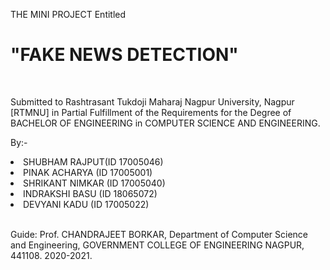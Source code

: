 

THE MINI PROJECT Entitled 
<br>
<h1>"FAKE NEWS DETECTION"</h1> 
<br>

Submitted to Rashtrasant Tukdoji Maharaj Nagpur University, Nagpur [RTMNU]
in Partial Fulfillment of the Requirements for
the Degree of BACHELOR OF ENGINEERING in COMPUTER SCIENCE AND ENGINEERING.

By:-
<br>
<li>SHUBHAM RAJPUT(ID 17005046)</li>
<li>PINAK ACHARYA (ID 17005001)</li>
<li>SHRIKANT NIMKAR (ID 17005040)</li>
<li>INDRAKSHI BASU (ID 18065072)</li>
<li>DEVYANI KADU (ID 17005022)</li>

<br>

Guide: Prof. CHANDRAJEET BORKAR,
Department of Computer Science and Engineering,
GOVERNMENT COLLEGE OF ENGINEERING NAGPUR, 441108.
2020-2021.

